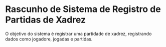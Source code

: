 # Rascunho de Sistema de Registro de Partidas de Xadrez
O objetivo do sistema é registrar uma partidade de xadrez, registrando dados como jogadore, jogadas e partidas.

